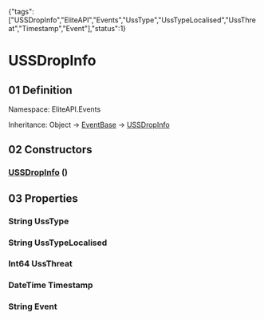 {"tags":["USSDropInfo","EliteAPI","Events","UssType","UssTypeLocalised","UssThreat","Timestamp","Event"],"status":1}

# USSDropInfo

## 01 Definition

Namespace: <span class='code'>EliteAPI.Events</span>

Inheritance: <span class='code'>Object</span> → <span class='code'>[EventBase](../../EliteAPI/Events/EventBase.html)</span> → <span class='code'>[USSDropInfo](../../EliteAPI/Events/USSDropInfo.html)</span>

## 02 Constructors

### <span class='code'>[USSDropInfo](../../EliteAPI/Events/USSDropInfo.html)</span> ()

## 03 Properties

### <span class='code'>String</span> UssType

### <span class='code'>String</span> UssTypeLocalised

### <span class='code'>Int64</span> UssThreat

### <span class='code'>DateTime</span> Timestamp

### <span class='code'>String</span> Event

